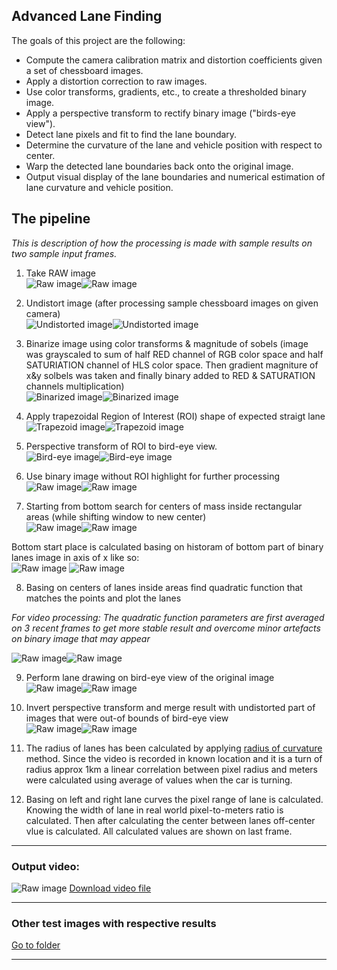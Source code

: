## Advanced Lane Finding

The goals of this project are the following:

* Compute the camera calibration matrix and distortion coefficients given a set of chessboard images.
* Apply a distortion correction to raw images.
* Use color transforms, gradients, etc., to create a thresholded binary image.
* Apply a perspective transform to rectify binary image ("birds-eye view").
* Detect lane pixels and fit to find the lane boundary.
* Determine the curvature of the lane and vehicle position with respect to center.
* Warp the detected lane boundaries back onto the original image.
* Output visual display of the lane boundaries and numerical estimation of lane curvature and vehicle position.


The pipeline
---

*This is description of how the processing is made with sample results on two sample input frames.*

1. Take RAW image  
![Raw image](examples/straight_lines1_00_original.jpg "Raw image")![Raw image](examples/test1_00_original.jpg "Raw image")

2. Undistort image (after processing sample chessboard images on given camera)  
![Undistorted image](examples/straight_lines1_01_undistorted.jpg "Undistorted image")![Undistorted image](examples/test1_01_undistorted.jpg "Undistorted image")  

3. Binarize image using color transforms & magnitude of sobels (image was grayscaled to sum of half RED channel of RGB color space and half SATURIATION channel of HLS color space. Then gradient magniture of x&y solbels was taken and finally binary added to RED & SATURATION channels multiplication)  
![Binarized image](examples/straight_lines1_02_bin_frame.jpg "Binarized image")![Binarized image](examples/test1_02_bin_frame.jpg "Binarized image")  

4. Apply trapezoidal Region of Interest (ROI) shape of expected straigt lane  
![Trapezoid image](examples/straight_lines1_03a_birdeye_area.jpg "Trapezoid image")![Trapezoid image](examples/test1_03a_birdeye_area.jpg "Trapezoid image")  

5. Perspective transform of ROI to bird-eye view.  
![Bird-eye  image](examples/straight_lines1_03b_birdeye_area_warped.jpg "Bird-eye image")![Bird-eye  image](examples/test1_03b_birdeye_area_warped.jpg "Bird-eye image")  

6. Use binary image without ROI highlight for further processing  
![Raw image](examples/straight_lines1_03c_bird_eye_frame.jpg "Raw image")![Raw image](examples/test1_03c_bird_eye_frame.jpg "Raw image")  

7. Starting from bottom search for centers of mass inside rectangular areas (while shifting window to new center)  
![Raw image](examples/straight_lines1_04_windows.jpg "Raw image")![Raw image](examples/test1_04_windows.jpg "Raw image")  

Bottom start place is calculated basing on historam of bottom part of binary lanes image in axis of x like so:  
![Raw image](examples/straight_lines1_hist.jpg "Raw image")
![Raw image](examples/test1_hist.jpg "Raw image")

8. Basing on centers of lanes inside areas find quadratic function that matches the points and plot the lanes  

*For video processing: The quadratic function parameters are first averaged on 3 recent frames to get more stable result and overcome minor artefacts on binary image that may appear*
  
![Raw image](examples/straight_lines1_05a_lanes_still_undistorted.jpg "Raw image")![Raw image](examples/test1_05a_lanes_still_undistorted.jpg "Raw image") 

9. Perform lane drawing on bird-eye view of the original image  
![Raw image](examples/straight_lines1_05b_lanes_still_undistorted.jpg "Raw image")![Raw image](examples/test1_05b_lanes_still_undistorted.jpg "Raw image") 

10. Invert perspective transform and merge result with undistorted part of images that were out-of bounds of bird-eye view  
![Raw image](examples/straight_lines1_06_back_to_perspective.jpg "Raw image")![Raw image](examples/test1_06_back_to_perspective.jpg "Raw image") 

11. The radius of lanes has been calculated by applying [radius of curvature](https://www.intmath.com/applications-differentiation/8-radius-curvature.php) method. Since the video is recorded in known location and it is a turn of radius approx 1km a linear correlation between pixel radius and meters were calculated using average of values when the car is turning. 

12. Basing on left and right lane curves the pixel range of lane is calculated. Knowing the width of lane in real world pixel-to-meters ratio is calculated. Then after calculating the center between lanes off-center vlue is calculated. All calculated values are shown on last frame.  



---

### Output video: 
![Raw image](examples/video.png "Raw image") 
[Download video file](/examples/sample.mp4)

---

### Other test images with respective results
[Go to folder](/examples)

---

